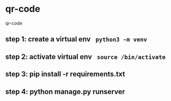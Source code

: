 # qr-code
qr-code


## step 1: create a virtual env <code> python3 -m venv <name of virtual environment here> </code>

## step 2: activate virtual env <code> source <name of virtual env>/bin/activate </code>

## step 3: pip install -r requirements.txt

## step 4: python manage.py runserver

